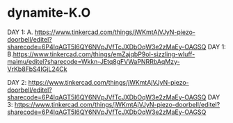 # dynamite-K.O
DAY 1:  A. https://www.tinkercad.com/things/jWKmtAjVJyN-piezo-doorbell/editel?sharecode=6P4IqAGT5l6QY6NVpJVfTcJXDbOqW3e2zMaEy-OAGSQ
DAY 1:  B.https://www.tinkercad.com/things/emZajqbP9ol-sizzling-wluff-maimu/editel?sharecode=Wkkn-JEtq8gFVWaPNRRbAqMzy-VrKb8FbS4IGjL24Ck

DAY 2:   https://www.tinkercad.com/things/jWKmtAjVJyN-piezo-doorbell/editel?sharecode=6P4IqAGT5l6QY6NVpJVfTcJXDbOqW3e2zMaEy-OAGSQ
DAY 3:   https://www.tinkercad.com/things/jWKmtAjVJyN-piezo-doorbell/editel?sharecode=6P4IqAGT5l6QY6NVpJVfTcJXDbOqW3e2zMaEy-OAGSQ
